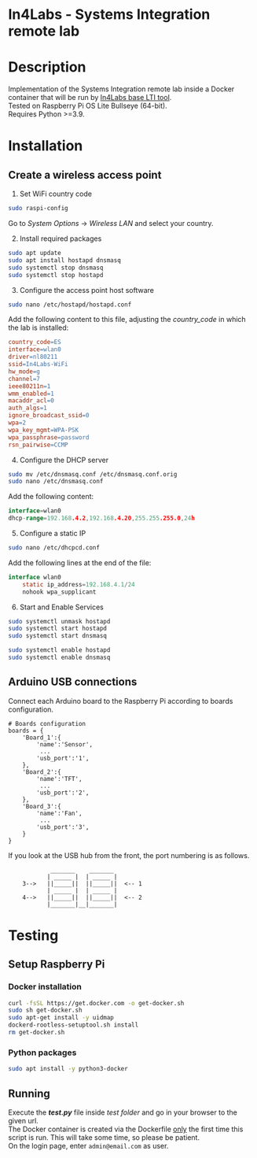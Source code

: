 In4Labs - Systems Integration remote lab
=====
# Description
Implementation of the Systems Integration remote lab inside a Docker container that will be run by [In4Labs base LTI tool](https://github.com/cRejon/in4labs).   
Tested on Raspberry Pi OS Lite Bullseye (64-bit).  
Requires Python >=3.9.

# Installation
## Create a wireless access point
1. Set WiFi country code
``` bash
sudo raspi-config
``` 
Go to _System Options_ -> _Wireless LAN_ and select your country.  

2. Install required packages
``` bash
sudo apt update
sudo apt install hostapd dnsmasq
sudo systemctl stop dnsmasq
sudo systemctl stop hostapd
```
3. Configure the access point host software
``` bash
sudo nano /etc/hostapd/hostapd.conf
```
Add the following content to this file, adjusting the *country_code* in which the lab is installed:
``` makefile
country_code=ES
interface=wlan0
driver=nl80211
ssid=In4Labs-WiFi
hw_mode=g
channel=7
ieee80211n=1
wmm_enabled=1
macaddr_acl=0
auth_algs=1
ignore_broadcast_ssid=0
wpa=2
wpa_key_mgmt=WPA-PSK
wpa_passphrase=password
rsn_pairwise=CCMP

```
4. Configure the DHCP server
``` bash
sudo mv /etc/dnsmasq.conf /etc/dnsmasq.conf.orig
sudo nano /etc/dnsmasq.conf
```
Add the following content:
``` go
interface=wlan0
dhcp-range=192.168.4.2,192.168.4.20,255.255.255.0,24h
```
5. Configure a static IP
``` bash
sudo nano /etc/dhcpcd.conf
``` 
Add the following lines at the end of the file:
``` java
interface wlan0
    static ip_address=192.168.4.1/24
    nohook wpa_supplicant
```
6. Start and Enable Services
``` bash
sudo systemctl unmask hostapd
sudo systemctl start hostapd
sudo systemctl start dnsmasq

sudo systemctl enable hostapd
sudo systemctl enable dnsmasq
```
## Arduino USB connections
Connect each Arduino board to the Raspberry Pi according to boards configuration.
```
# Boards configuration
boards = {
    'Board_1':{
        'name':'Sensor',
         ...
        'usb_port':'1',
    },
    'Board_2':{
        'name':'TFT',
         ...
        'usb_port':'2',
    },
    'Board_3':{
        'name':'Fan',
         ...
        'usb_port':'3',
    }
}
```
If you look at the USB hub from the front, the port numbering is as follows.

                _______    _______ 
               | _____ |  | _____ | 
        3-->   ||_____||  ||_____||  <-- 1
               | _____ |  | _____ | 
        4-->   ||_____||  ||_____||  <-- 2
               |_______|__|_______|

# Testing
## Setup Raspberry Pi
### Docker installation
``` bash
curl -fsSL https://get.docker.com -o get-docker.sh
sudo sh get-docker.sh
sudo apt-get install -y uidmap
dockerd-rootless-setuptool.sh install
rm get-docker.sh
```
### Python packages
``` bash
sudo apt install -y python3-docker
```
## Running
Execute the **_test.py_** file inside _test folder_ and go in your browser to the given url.  
The Docker container is created via the Dockerfile <ins>only</ins> the first time this script is run. This will take some time, so please be patient.  
On the login page, enter ```admin@email.com``` as user.


